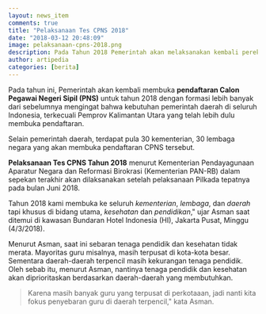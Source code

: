 ```yaml
---
layout: news_item
comments: true
title: "Pelaksanaan Tes CPNS 2018"
date: "2018-03-12 20:48:09"
image: pelaksanaan-cpns-2018.png
description: Pada Tahun 2018 Pemerintah akan melaksanakan kembali perekrutan CPNS. Pelaksanaan Tes CPNS Tahun 2018 ini seluruh kementrian, lembaga, dan daerah akan membuka formasi sesuai dengan kebutuhannya.
author: artipedia
categories: [berita]
---
```


Pada tahun ini, Pemerintah akan kembali membuka **pendaftaran Calon Pegawai Negeri Sipil (PNS)** untuk tahun 2018 dengan formasi lebih banyak dari sebelumnya mengingat bahwa kebutuhan pemerintah daerah di seluruh Indonesia, terkecuali Pemprov Kalimantan Utara yang telah lebih dulu membuka pendaftaran.

Selain pemerintah daerah, terdapat pula  30 kementerian, 30 lembaga negara yang akan membuka pendaftaran CPNS tersebut.

**Pelaksanaan Tes CPNS Tahun 2018** menurut Kementerian Pendayagunaan Aparatur Negara dan Reformasi Birokrasi (Kementerian PAN-RB) dalam sepekan terakhir akan dilaksanakan setelah pelaksanaan Pilkada tepatnya pada bulan Juni 2018.

Tahun 2018 kami membuka ke seluruh *kementerian*, *lembaga*, dan *daerah* tapi khusus di bidang utama, *kesehatan* dan *pendidikan*," ujar Asman saat ditemui di kawasan Bundaran Hotel Indonesia (HI), Jakarta Pusat, Minggu (4/3/2018).

Menurut Asman, saat ini sebaran tenaga pendidik dan kesehatan tidak merata. Mayoritas guru misalnya, masih terpusat di kota-kota besar. Sementara daerah-daerah terpencil masih kekurangan tenaga pendidik. Oleh sebab itu, menurut Asman, nantinya tenaga pendidik dan kesehatan akan diprioritaskan berdasarkan daerah-daerah yang membutuhkan.

> Karena masih banyak guru yang terpusat di perkotaaan, jadi nanti kita fokus penyebaran guru di daerah terpencil," kata Asman.

